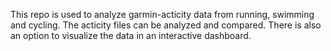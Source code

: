 This repo is used to analyze garmin-acticity data from running, swimming and cycling.
The acticity files can be analyzed and compared. There is also an option to visualize the data in an interactive dashboard.